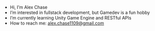 -  Hi, I’m Alex Chase
-  I’m interested in fullstack development, but Gamedev is a fun hobby
-  I’m currently learning Unity Game Engine and RESTful APIs
-  How to reach me: alex.chase1109@gmail.com

<!---
EspKid1109/EspKid1109 is a ✨ special ✨ repository because its `README.md` (this file) appears on your GitHub profile.
You can click the Preview link to take a look at your changes.
--->
